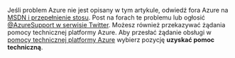 Jeśli problem Azure nie jest opisany w tym artykule, odwiedź fora Azure na [MSDN i przepełnienie stosu](https://azure.microsoft.com/support/forums/). Post na forach te problemu lub ogłosić [ @AzureSupport w serwisie Twitter](https://twitter.com/AzureSupport). Możesz również przekazywać żądania pomocy technicznej platformy Azure. Aby przesłać żądanie obsługi w [pomocy technicznej platformy Azure](https://azure.microsoft.com/support/options/) wybierz pozycję **uzyskać pomoc techniczną**.

